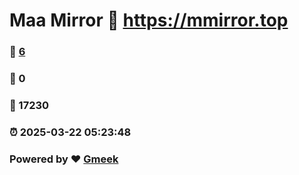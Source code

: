 # Maa Mirror :link: https://mmirror.top 
### :page_facing_up: [6](https://mmirror.top/tag.html) 
### :speech_balloon: 0 
### :hibiscus: 17230 
### :alarm_clock: 2025-03-22 05:23:48 
### Powered by :heart: [Gmeek](https://github.com/Meekdai/Gmeek)
